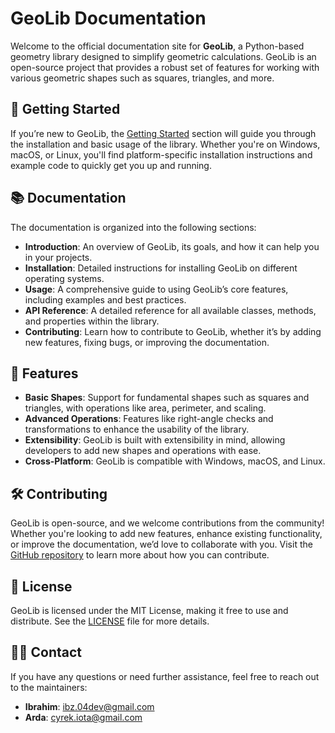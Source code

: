 # GeoLib Documentation

Welcome to the official documentation site for **GeoLib**, a Python-based geometry library designed to simplify geometric calculations. GeoLib is an open-source project that provides a robust set of features for working with various geometric shapes such as squares, triangles, and more.

## 🚀 Getting Started

If you’re new to GeoLib, the [Getting Started](#) section will guide you through the installation and basic usage of the library. Whether you're on Windows, macOS, or Linux, you'll find platform-specific installation instructions and example code to quickly get you up and running.

## 📚 Documentation

The documentation is organized into the following sections:

- **Introduction**: An overview of GeoLib, its goals, and how it can help you in your projects.
- **Installation**: Detailed instructions for installing GeoLib on different operating systems.
- **Usage**: A comprehensive guide to using GeoLib’s core features, including examples and best practices.
- **API Reference**: A detailed reference for all available classes, methods, and properties within the library.
- **Contributing**: Learn how to contribute to GeoLib, whether it’s by adding new features, fixing bugs, or improving the documentation.

## 🌟 Features

- **Basic Shapes**: Support for fundamental shapes such as squares and triangles, with operations like area, perimeter, and scaling.
- **Advanced Operations**: Features like right-angle checks and transformations to enhance the usability of the library.
- **Extensibility**: GeoLib is built with extensibility in mind, allowing developers to add new shapes and operations with ease.
- **Cross-Platform**: GeoLib is compatible with Windows, macOS, and Linux.

## 🛠 Contributing

GeoLib is open-source, and we welcome contributions from the community! Whether you're looking to add new features, enhance existing functionality, or improve the documentation, we’d love to collaborate with you. Visit the [GitHub repository](https://github.com/iBz-04/GeoLib) to learn more about how you can contribute.

## 📄 License

GeoLib is licensed under the MIT License, making it free to use and distribute. See the [LICENSE](https://github.com/iBz-04/GeoLib-Documentation?tab=MIT-1-ov-file#readme) file for more details.

## 🧑‍💻 Contact

If you have any questions or need further assistance, feel free to reach out to the maintainers:

- **Ibrahim**: [ibz.04dev@gmail.com](mailto:ibz.04dev@gmail.com)
- **Arda**: [cyrek.iota@gmail.com](mailto:cyrek.iota@gmail.com)